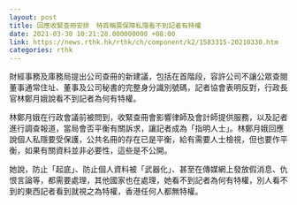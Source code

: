 ```yaml
---
layout: post
title: 回應收緊查冊安排　特首稱需保障私隱看不到記者有特權
date: 2021-03-30 10:21:28.000000000 +08:00
link: https://news.rthk.hk/rthk/ch/component/k2/1583315-20210330.htm
categories: rthk
---
```


財經事務及庫務局提出公司查冊的新建議，包括在首階段，容許公司不讓公眾查閱董事通常住址、董事及公司秘書的完整身分識別號碼，記者協會表明反對，行政長官林鄭月娥說看不到記者為何有特權。

林鄭月娥在行政會議前被問到，收緊查冊會影響律師及會計師提供服務，以及記者進行調查報道，當局會否平衡有關訴求，讓記者成為「指明人士」。林鄭月娥回應說個人私隱要受保護，公共名冊的存在已是平衡，給有需要人士檢視，但也要作平衡，如果有關資料並非必要性，這些是不公開。

她說，防止「起底」、防止個人資料被「武器化」、甚至在傳媒網上發放假消息、仇恨言論等，都需要處理，其他國家也在處理，她看不到記者為何有特權，別人看不到的東西記者看到就視之為特權，香港任何人都無特權。

